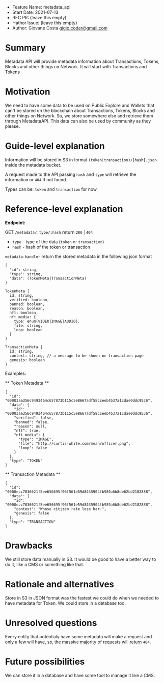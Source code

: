 - Feature Name: metadata_api
- Start Date: 2021-07-13
- RFC PR: (leave this empty)
- Hathor Issue: (leave this empty)
- Author: Giovane Costa <gigio.coder@gmail.com>

# Summary
[summary]: #summary

Metadata API will provide metadata information about Transactions, Tokens, Blocks and other things on Network.
It will start with Transactions and Tokens

# Motivation
[motivation]: #motivation

We need to have some data to be used on Public Explore and Wallets that can't be stored on the blockchain about
Transactions, Tokens, Blocks and other things on Network. 
So, we store somewhere else and retrieve them through MetadataAPI.
This data can also be used by community as they please.

# Guide-level explanation
[guide-level-explanation]: #guide-level-explanation

Information will be stored in S3 in format `(token|transaction)/[hash].json` inside the metadata bucket.

A request made to the API passing `hash` and `type` will retrieve the information or `404` if not found.

Types can be: `token` and `transaction` for now.  

# Reference-level explanation
[reference-level-explanation]: #reference-level-explanation

**Endpoint:**

GET `/metadata/:type/:hash` return `200` | `404`

- `type` - type of the data (`token` or `transaction`)
- `hash` - hash of the token or transaction


`metadata-handler` return the stored metadata in the following json format

```
{
  "id": string,
  "type": string,
  "data": (TokenMeta|TransactionMeta)
}
```

```
TokenMeta {
  id: string,
  verified: boolean,
  banned: boolean,
  reason: boolean,
  nft: boolean,
  nft_media: {
    type: enum(VIDEO|IMAGE|AUDIO),
    file: string,
    loop: boolean
  }
}

TransactionMeta {
  id: string,
  context: string, // a message to be shown on transaction page
  genesis: boolean
}

```

Examples:

** Token Metadata **
```
{
  "id": "00003aa356c9493464c657873b115c5e8667adf58cceeb4b37a1cdae0ddc9536",
  "data": {
    "id": "00003aa356c9493464c657873b115c5e8667adf58cceeb4b37a1cdae0ddc9536",
    "verified": false,
    "banned": false,
    "reason": null,
    "nft": true,
    "nft_media": {
      "type": "IMAGE",
      "file": "http://curtis-white.com/mean/officer.png",
      "loop": false
    }
  },
  "type": "TOKEN"
}

```

** Transaction Metadata **
```
{
  "id": "0000ecc7836621f5ee656695f96f561e59d8435904fb989a6b8de62bd2182888",
  "data": {
    "id": "0000ecc7836621f5ee656695f96f561e59d8435904fb989a6b8de62bd2182888",
    "context": "Whose citizen rate lose bar.",
    "genesis": false
  },
  "type": "TRANSACTION"
}

```

# Drawbacks
[drawbacks]: #drawbacks

We still store data manually in S3. It would be good to have a better way to do it, like a CMS or something like that.

# Rationale and alternatives
[rationale-and-alternatives]: #rationale-and-alternatives

Store in S3 in JSON format was the fastest we could do when we needed to have metadata for Token.
We could store in a database too.

# Unresolved questions
[unresolved-questions]: #unresolved-questions

Every entity that potentialy have some metadata will make a request and only a few will have, so, the massive majority of requests will return `404`. 

# Future possibilities
[future-possibilities]: #future-possibilities

We can store it in a database and have some tool to manage it like a CMS.
